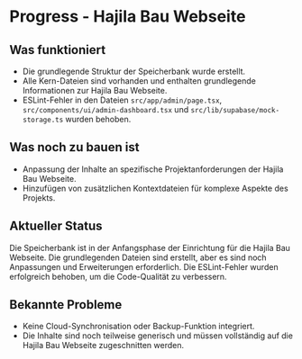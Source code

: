# Progress - Hajila Bau Webseite

## Was funktioniert
- Die grundlegende Struktur der Speicherbank wurde erstellt.
- Alle Kern-Dateien sind vorhanden und enthalten grundlegende Informationen zur Hajila Bau Webseite.
- ESLint-Fehler in den Dateien `src/app/admin/page.tsx`, `src/components/ui/admin-dashboard.tsx` und `src/lib/supabase/mock-storage.ts` wurden behoben.

## Was noch zu bauen ist
- Anpassung der Inhalte an spezifische Projektanforderungen der Hajila Bau Webseite.
- Hinzufügen von zusätzlichen Kontextdateien für komplexe Aspekte des Projekts.

## Aktueller Status
Die Speicherbank ist in der Anfangsphase der Einrichtung für die Hajila Bau Webseite. Die grundlegenden Dateien sind erstellt, aber es sind noch Anpassungen und Erweiterungen erforderlich. Die ESLint-Fehler wurden erfolgreich behoben, um die Code-Qualität zu verbessern.

## Bekannte Probleme
- Keine Cloud-Synchronisation oder Backup-Funktion integriert.
- Die Inhalte sind noch teilweise generisch und müssen vollständig auf die Hajila Bau Webseite zugeschnitten werden.
